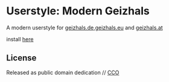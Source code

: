 # Userstyle: Modern Geizhals

A modern userstyle for [geizhals.de](https://geizhals.de/),[geizhals.eu](https://geizhals.eu/) and [geizhals.at](https://geizhals.at/)

install [here](https://userstyles.org/styles/124936/modern-geizhals-wip)


## License

Released as public domain dedication // [CCO](https://creativecommons.org/publicdomain/zero/1.0/)
